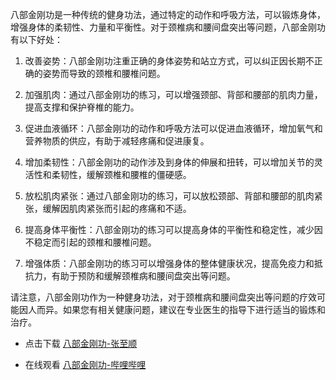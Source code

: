 八部金刚功是一种传统的健身功法，通过特定的动作和呼吸方法，可以锻炼身体，增强身体的柔韧性、力量和平衡性。对于颈椎病和腰间盘突出等问题，八部金刚功有以下好处：

1. 改善姿势：八部金刚功注重正确的身体姿势和站立方式，可以纠正因长期不正确的姿势而导致的颈椎和腰椎问题。

2. 加强肌肉：通过八部金刚功的练习，可以增强颈部、背部和腰部的肌肉力量，提高支撑和保护脊椎的能力。

3. 促进血液循环：八部金刚功的动作和呼吸方法可以促进血液循环，增加氧气和营养物质的供应，有助于减轻疼痛和促进康复。

4. 增加柔韧性：八部金刚功的动作涉及到身体的伸展和扭转，可以增加关节的灵活性和柔韧性，缓解颈椎和腰椎的僵硬感。

5. 放松肌肉紧张：通过八部金刚功的练习，可以放松颈部、背部和腰部的肌肉紧张，缓解因肌肉紧张而引起的疼痛和不适。

6. 提高身体平衡性：八部金刚功的练习可以提高身体的平衡性和稳定性，减少因不稳定而引起的颈椎和腰椎问题。

7. 增强体质：八部金刚功的练习可以增强身体的整体健康状况，提高免疫力和抵抗力，有助于预防和缓解颈椎病和腰间盘突出等问题。

请注意，八部金刚功作为一种健身功法，对于颈椎病和腰间盘突出等问题的疗效可能因人而异。如果您有相关健康问题，建议在专业医生的指导下进行适当的锻炼和治疗。

- 点击下载 [八部金刚功-张至顺](https://github.com/AnsonZnl/RehabilitationGuide/raw/main/八部金刚功八部金刚功-张至顺.mp4)

- 在线观看 [八部金刚功-哔哩哔哩](https://search.bilibili.com/all?keyword=%E5%85%AB%E9%83%A8%E9%87%91%E5%88%9A%E5%8A%9F)

